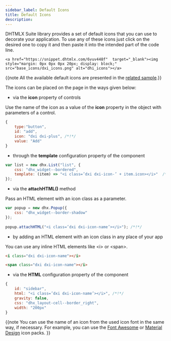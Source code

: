 ```yaml
---
sidebar_label: Default Icons
title: Default Icons
description: 
---          
```


DHTMLX Suite library provides a set of default icons that you can use to decorate your application. To use any of these icons just click on the desired one to copy it and then paste it into the intended part of the code line.

``` todo
<a href="https://snippet.dhtmlx.com/6vuv448f"  target="_blank"><img style="margin: 0px 0px 0px 20px; display: block;" src="base_icons/dxi_icons.png" alt="dhi_icons"></a>
```

{{note All the available default icons are presented in the <a href="https://snippet.dhtmlx.com/6vuv448f"  target="_blank">related sample</a>.}}

The icons can be placed on the page in the ways given below:

- via the **icon** property of controls

Use the name of the icon as a value of the **icon** property in the object with parameters of a control.

~~~js
{
 	type:"button",
    id: "add",
    icon: "dxi dxi-plus", /*!*/
    value: "Add"
}
~~~

- through the **template** configuration property of the component

~~~js
var list = new dhx.List("list", {
	css: "dhx_widget--bordered",  
    template: (item) => "<i class=’dxi dxi-icon-’ + item.icon></i>"  /*!*/
}); 
~~~

- via the **attachHTML()** method

Pass an HTML element with an icon class as a parameter.

~~~js
var popup = new dhx.Popup({
	css: "dhx_widget--border-shadow"
});
 
popup.attachHTML("<i class=’dxi dxi-icon-name’></i>"); /*!*/
~~~

- by adding an HTML element with an icon class in any place of your app

You can use any inline HTML elements like &lt;i&gt; or &lt;span&gt;.

~~~html
<i class="dxi dxi-icon-name"></i>

<span class="dxi dxi-icon-name"></i>
~~~

- via the **HTML** configuration property of the component

~~~js
{
  	id: "sidebar",
  	html: "<i class=’dxi dxi-icon-name’></i>", /*!*/
  	gravity: false,
  	css: "dhx_layout-cell--border_right",
  	width: "200px"
}
~~~ 

{{note You can use the name of an icon from the used icon font in the same way, if necessary. For example, you can use the [Font Awesome](https://fontawesome.com/) or [Material Design](https://materialdesignicons.com/) icon packs.
}} 
